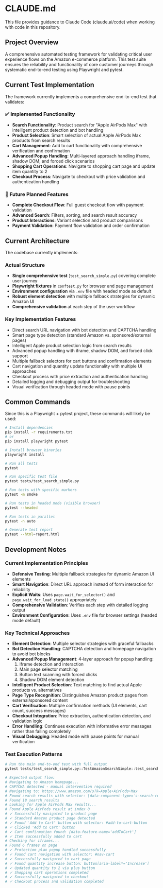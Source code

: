 # CLAUDE.md

This file provides guidance to Claude Code (claude.ai/code) when working with code in this repository.

## Project Overview

A comprehensive automated testing framework for validating critical user experience flows on the Amazon e-commerce platform. This test suite ensures the reliability and functionality of core customer journeys through systematic end-to-end testing using Playwright and pytest.

## Current Test Implementation

The framework currently implements a comprehensive end-to-end test that validates:

### ✅ **Implemented Functionality**
- **Search Functionality**: Product search for "Apple AirPods Max" with intelligent product detection and bot handling
- **Product Selection**: Smart selection of actual Apple AirPods Max products from search results
- **Cart Management**: Add to cart functionality with comprehensive verification and confirmation
- **Advanced Popup Handling**: Multi-layered approach handling iframe, shadow DOM, and forced click scenarios
- **Shopping Cart Operations**: Navigate to shopping cart page and update item quantity to 2
- **Checkout Process**: Navigate to checkout with price validation and authentication handling

### 🔄 **Future Planned Features**
- **Complete Checkout Flow**: Full guest checkout flow with payment validation
- **Advanced Search**: Filters, sorting, and search result accuracy
- **Product Interactions**: Variant selection and product comparisons
- **Payment Validation**: Payment flow validation and order confirmation

## Current Architecture

The codebase currently implements:

### **Actual Structure**
- **Single comprehensive test** (`test_search_simple.py`) covering complete user journey
- **Playwright fixtures** in `conftest.py` for browser and page management
- **Environment configuration** via `.env` file with headed mode as default
- **Robust element detection** with multiple fallback strategies for dynamic Amazon UI
- **Comprehensive validation** at each step of the user workflow

### **Key Implementation Features**
- Direct search URL navigation with bot detection and CAPTCHA handling
- Smart page type detection (standard Amazon vs. sponsored/external pages)
- Intelligent Apple product selection logic from search results
- Advanced popup handling with iframe, shadow DOM, and forced click support
- Multiple fallback selectors for cart buttons and confirmation elements
- Cart navigation and quantity update functionality with multiple UI approaches
- Checkout process with price extraction and authentication handling
- Detailed logging and debugging output for troubleshooting
- Visual verification through headed mode with pause points

## Common Commands

Since this is a Playwright + pytest project, these commands will likely be used:

```bash
# Install dependencies
pip install -r requirements.txt
# or
pip install playwright pytest

# Install browser binaries
playwright install

# Run all tests
pytest

# Run specific test file
pytest tests/test_search_simple.py

# Run tests with specific markers
pytest -m smoke

# Run tests in headed mode (visible browser)
pytest --headed

# Run tests in parallel
pytest -n auto

# Generate test report
pytest --html=report.html
```

## Development Notes

### **Current Implementation Principles**
- **Defensive Testing**: Multiple fallback strategies for dynamic Amazon UI elements
- **Smart Navigation**: Direct URL approach instead of form interaction for reliability
- **Explicit Waits**: Uses `page.wait_for_selector()` and `page.wait_for_load_state()` appropriately
- **Comprehensive Validation**: Verifies each step with detailed logging output
- **Environment Configuration**: Uses `.env` file for browser settings (headed mode default)

### **Key Technical Approaches**
- **Element Detection**: Multiple selector strategies with graceful fallbacks
- **Bot Detection Handling**: CAPTCHA detection and homepage navigation to avoid bot blocks
- **Advanced Popup Management**: 4-layer approach for popup handling:
  1. Iframe detection and interaction
  2. Main page selector matching
  3. Button text scanning with forced clicks
  4. Shadow DOM element detection
- **Intelligent Product Selection**: Text matching to find actual Apple products vs. alternatives
- **Page Type Recognition**: Distinguishes Amazon product pages from external/sponsored content
- **Cart Verification**: Multiple confirmation methods (UI elements, cart count, success messages)
- **Checkout Integration**: Price extraction, authentication detection, and validation logic
- **Error Handling**: Continues execution with informative error messages rather than failing completely
- **Visual Debugging**: Headed mode with pause points for manual verification

### **Test Execution Patterns**
```bash
# Run the main end-to-end test with full output
pytest tests/test_search_simple.py::TestAmazonSearchSimple::test_search_and_select_second_result -v -s

# Expected output flow:
# Navigating to Amazon homepage...
# CAPTCHA detected - manual intervention required
# Navigating to: https://www.amazon.com/s?k=Apple+AirPods+Max
# Found search results with selector: [data-component-type='s-search-result']
# Found 18 search results
# Looking for Apple AirPods Max results...
# Found Apple AirPods result at index 0
# ✓ Successfully navigated to product page
# ✓ Standard Amazon product page detected
# ✓ Found 'Add to Cart' button with selector: #add-to-cart-button
# ✓ Clicked 'Add to Cart' button
# ✓ Cart confirmation found: [data-feature-name='addToCart']
# ✓ Item successfully added to cart
# Checking for iframes...
# Found 6 frames on page
# ✓ Protection plan popup handled successfully
# ✓ Found cart navigation with selector: #nav-cart
# ✓ Successfully navigated to cart page
# ✓ Found quantity increase button: button[aria-label*='Increase']
# ✓ Updated quantity to 2 via plus button
# ✓ Shopping cart operations completed
# ✓ Successfully navigated to checkout
# ✓ Checkout process and validation completed
```